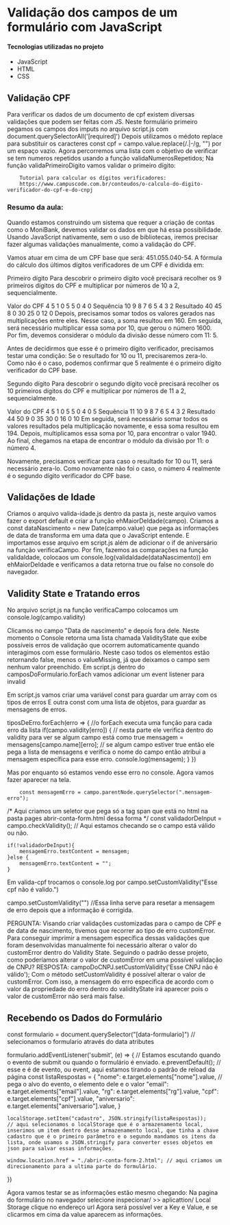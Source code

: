 # Validação dos campos de um formulário com JavaScript

#### Tecnologias utilizadas no projeto
* JavaScript
* HTML
* CSS

## Validação CPF

Para verificar os dados de um documento de cpf existem diversas validações que podem ser feitas com JS.
Neste formulário primeiro pegamos os campos dos imputs no arquivo script.js com document.querySelectorAll('[required]')
Depois utilizamos o médoto replace para substituir os caracteres const cpf = campo.value.replace(/\.|-/g, "") por um espaço vazio.
Agora percorremos uma lista com o objetivo de verificar se tem numeros repetidos usando a função validaNumerosRepetidos;
Na função validaPrimeiroDigito vamos validar o primeiro dígito:

        Tutorial para calcular os dígitos verificadores:
        https://www.campuscode.com.br/conteudos/o-calculo-do-digito-verificador-do-cpf-e-do-cnpj 


### Resumo da aula:
Quando estamos construindo um sistema que requer a criação de contas como o MoniBank, devemos validar os dados em que há essa possibilidade. Usando JavaScript nativamente, sem o uso de bibliotecas, iremos precisar fazer algumas validações manualmente, como a validação do CPF.

Vamos atuar em cima de um CPF base que será: 451.055.040-54. A fórmula do cálculo dos últimos dígitos verificadores de um CPF é dividida em:

Primeiro dígito
Para descobrir o primeiro dígito você precisará recolher os 9 primeiros dígitos do CPF e multiplicar por números de 10 a 2, sequencialmente.

Valor do CPF	4	5	1	0	5	5	0	4	0
Sequência	10	9	8	7	6	5	4	3	2
Resultado	40	45	8	0	30	25	0	12	0
Depois, precisamos somar todos os valores gerados nas multiplicações entre eles. Nesse caso, a soma resultou em 160. Em seguida, será necessário multiplicar essa soma por 10, que gerou o número 1600. Por fim, devemos considerar o módulo da divisão desse número com 11: 5.

Antes de decidirmos que esse é o primeiro dígito verificador, precisamos testar uma condição: Se o resultado for 10 ou 11, precisaremos zera-lo. Como não é o caso, podemos confirmar que 5 realmente é o primeiro dígito verificador do CPF base.

Segundo dígito
Para descobrir o segundo dígito você precisará recolher os 10 primeiros dígitos do CPF e multiplicar por números de 11 a 2, sequencialmente.

Valor do CPF	4	5	1	0	5	5	0	4	0	5
Sequência	11	10	9	8	7	6	5	4	3	2
Resultado	44	50	9	0	35	30	0	16	0	10
Em seguida, será necessário somar todos os valores resultados pela multiplicação novamente, e essa soma resultou em 194. Depois, multiplicamos essa soma por 10, para encontrar o valor 1940. Ao final, chegamos na etapa de encontrar o módulo da divisão por 11: o número 4.

Novamente, precisamos verificar para caso o resultado for 10 ou 11, será necessário zera-lo. Como novamente não foi o caso, o número 4 realmente é o segundo dígito verificador do CPF base.

## Validações de Idade

Criamos o arquivo valida-idade.js dentro da pasta js, neste arquivo vamos fazer o export default e criar a função ehMaiorDeIdade(campo).
Criamos a const dataNascimento = new Date(campo.value) que pega as informações de data de transforma em uma data que o JavaScript entende.
E importamos esse arquivo em script.js além de adicionar o if de aniversário na função verificaCampo.
Por fim, fazemos as comparações  na função validaIdade, colocaos um console.log(validaIdade(dataNascimento)) em ehMaiorDeIdade e verificamos a data retorna true ou false no console do navegador.

## Validity State e Tratando erros

No arquivo script.js na função verificaCampo colocamos um console.log(campo.validity) 

Clicamos no campo "Data de nascimento" e depois fora dele. Neste momento o Console retorna uma lista chamada ValidityState que exibe possíveis erros de validação que ocorrem automaticamente quando interagimos com esse formulário. Neste caso todos os elementos estão retornando false, menos o valueMissing, já que deixamos o campo sem nenhum valor preenchido.
Em script.js dentro do camposDoFormulario.forEach vamos adicionar um event listener para invalid

Em script.js vamos criar uma variável const para guardar um array com os tipos de erros
E outra const com uma lista de objetos, para guardar as mensagens de erros.

tiposDeErro.forEach(erro => { //o forEach executa uma função para cada erro da lista
        if(campo.validity[erro]) { // nesta parte ele verifica dentro do validity para ver se algum campo está como true
            mensagem = mensagens[campo.name][erro]; // se algum campo estiver true então ele pega a lista de mensagens e verifica o nome do campo então atribui a mensagem específica para esse erro. 
            console.log(mensagem);
        }
    })

Mas por enquanto só estamos vendo esse erro no console. Agora vamos fazer aparecer na tela.

        const mensagemErro = campo.parentNode.querySelector(".mensagem-erro"); 

/* Aqui criamos um seletor que pega só a tag span que está no html na pasta pages abrir-conta-form.html dessa forma <span class="mensagem-erro"></span>*/
    const validadorDeInput = campo.checkValidity(); // Aqui estamos checando se o campo está válido ou não.

    if(!validadorDeInput){
        mensagemErro.textContent = mensagem; 
    }else {
        mensagemErro.textContent = "";
    }


Em valida-cpf trocamos o console.log por campo.setCustomValidity("Esse cpf não é valido.")

campo.setCustomValidity("") //Essa linha serve para resetar a mensagem de erro depois que a informação é corrigida.

PERGUNTA: Visando criar validações customizadas para o campo de CPF e de data de nascimento, tivemos que recorrer ao tipo de erro customError. Para conseguir imprimir a mensagem específica dessas validações que foram desenvolvidas manualmente foi necessário alterar o valor do customError dentro do Validity State.
Seguindo o padrão desse projeto, como poderíamos alterar o valor de customError em uma possível validação de CNPJ?
RESPOSTA: campoDoCNPJ.setCustomValidity('Esse CNPJ não é válido');
Com o método setCustomValidity é possível alterar o valor de customError. Com isso, a mensagem do erro específica de acordo com o valor da propriedade do erro dentro do validityState irá aparecer pois o valor de customError não será mais false.


## Recebendo os Dados do Formulário

const formulario = document.querySelector("[data-formulario]") // selecionamos o formulario através do data atributes

formulario.addEventListener('submit', (e) => { // Estamos escutando quando o evento de submit ou quando o formulário é enviado.
    e.preventDefault(); // esse e é de evento, ou event, aqui estamos tirando o padrão de reload da página
    const listaRespostas = {
        "nome": e.target.elements["nome"].value, // pega o alvo do evento, o elemento dele e o valor
        "email": e.target.elements["email"].value,
        "rg": e.target.elements["rg"].value,
        "cpf": e.target.elements["cpf"].value,
        "aniversario": e.target.elements["aniversario"].value,
    }

    localStorage.setItem("cadastro", JSON.stringify(listaRespostas)); 
    // aqui selecionamos o localStorage que é o armazenamento local, inserimos um item dentro desse armazenamento local, que tinha a chave cadastro que é o primeiro parâmetro e o segundo mandamos os itens da lista, onde usamos o JSON.stringify para converter esses objetos em json para salvar essas informações.

    window.location.href = "./abrir-conta-form-2.html"; // aqui criamos um direcionamento para a ultima parte do formulário.
})

Agora vamos testar se as informações estão mesmo chegando:
  Na pagina do formulário no navegador selecione inspecionar/  >> aplicattion/ Local Storage clique no endereço url
  Agora será possível ver a Key e Value, e se clicarmos em cima da value aparecem as informações.









